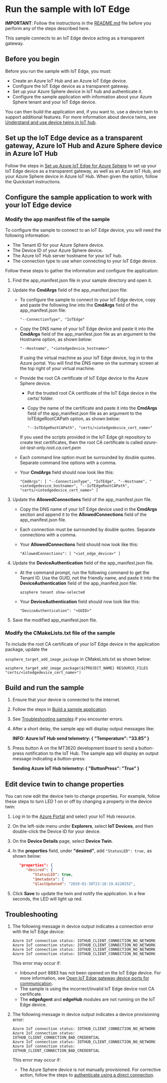 # Run the sample with IoT Edge

**IMPORTANT**: Follow the instructions in the [README.md](./README.md) file before you perform any of the steps described here.

This sample connects to an IoT Edge device acting as a transparent gateway.

## Before you begin

Before you run the sample with IoT Edge, you must:

- Create an Azure IoT Hub and an Azure IoT Edge device.
- Configure the IoT Edge device as a transparent gateway.
- Set up your Azure Sphere device in IoT hub and authenticate it.
- Configure the sample application with information about your Azure Sphere tenant and your IoT Edge device.

You can then build the application and, if you want to, use a device twin to support additional features. For more information about device twins, see [Understand and use device twins in IoT hub](https://docs.microsoft.com/azure/iot-hub/iot-hub-devguide-device-twins).

## Set up the IoT Edge device as a transparent gateway, Azure IoT Hub and Azure Sphere device in Azure IoT Hub

Follow the steps in [Set up Azure IoT Edge for Azure Sphere](https://docs.microsoft.com/azure-sphere/app-development/setup-iot-edge) to set up your IoT Edge device as a transparent gateway, as well as an Azure IoT Hub, and your Azure Sphere device in Azure IoT Hub. When given the option, follow the Quickstart instructions.

## Configure the sample application to work with your IoT Edge device

### Modify the app manifest file of the sample

To configure the sample to connect to an IoT Edge device, you will need the following information:

- The Tenant ID for your Azure Sphere device.
- The Device ID of your Azure Sphere device.
- The Azure IoT Hub server hostname for your IoT hub.
- The connection type to use when connecting to your IoT Edge device.

Follow these steps to gather the information and configure the application:

1. Find the app_manifest.json file in your sample directory and open it.

1. Update the **CmdArgs** field of the app_manifest.json file:

   - To configure the sample to connect to your IoT Edge device, copy and paste the following line into the **CmdArgs** field of the app_manifest.json file:

      `"--ConnectionType", "IoTEdge"`

   - Copy the DNS name of your IoT Edge device and paste it into the **CmdArgs** field of the app_manifest.json file as an argument to the Hostname option, as shown below:

      `"--Hostname", "<iotedgedevice_hostname>"`

      If using the virtual machine as your IoT Edge device, log in to the Azure portal. You will find the DNS name on the summary screen at the top right of your virtual machine.

   - Provide the root CA certificate of IoT Edge device to the Azure Sphere device.
      - Put the trusted root CA certificate of the IoT Edge device in the certs/ folder.
      - Copy the name of the certificate and paste it into the **CmdArgs** field of the app_manifest.json file as an argument to the IoTEdgeRootCAPath option, as shown below:

         `"--IoTEdgeRootCAPath", "certs/<iotedgedevice_cert_name>"`

      If you used the scripts provided in the IoT Edge git repository to create test certificates, then the root CA certificate is called *azure-iot-test-only.root.ca.cert.pem*

   - Each command line option must be surrounded by double quotes. Separate command line options with a comma.

   - Your **CmdArgs** field should now look like this:

        `"CmdArgs": [ "--ConnectionType", "IoTEdge", "--Hostname", "<iotedgedevice_hostname>", "--IoTEdgeRootCAPath", "certs/<iotedgedevice_cert_name>" ]`

1. Update the **AllowedConnections** field of the app_manifest.json file.

   - Copy the DNS name of your IoT Edge device used in the **CmdArgs** section and append it to the **AllowedConnections** field of the app_manifest.json file.

   - Each connection must be surrounded by double quotes. Separate connections with a comma.

   - Your **AllowedConnections** field should now look like this:

     `"AllowedConnections": [ "<iot_edge_device>" ]`

1. Update the **DeviceAuthentication** field of the app_manifest.json file.

   - At the command prompt, run the following command to get the Tenant ID. Use the GUID, not the friendly name, and paste it into the **DeviceAuthentication** field of the app_manifest.json file:

      `azsphere tenant show-selected`

   - Your **DeviceAuthentication** field should now look like this:

     `"DeviceAuthentication": "<GUID>"`

1. Save the modified app_manifest.json file.

### Modify the CMakeLists.txt file of the sample

To include the root CA certificate of your IoT Edge device in the application package, update the

 `azsphere_target_add_image_package` in CMakeLists.txt as shown below:

   `azsphere_target_add_image_package(${PROJECT_NAME} RESOURCE_FILES "certs/<iotedgedevice_cert_name>")`

## Build and run the sample

1. Ensure that your device is connected to the internet.

1. Follow the steps in [Build a sample application](../../BUILD_INSTRUCTIONS.md).

1. See [Troubleshooting samples](../troubleshooting.md) if you encounter errors.

1. After a short delay, the sample app will display output messages like:

   **INFO: Azure IoT Hub send telemetry: { "Temperature": "33.85" }**

1. Press button A on the MT3620 development board to send a button-press notification to the IoT Hub. The sample app will display an output message indicating a button-press:

    **Sending Azure IoT Hub telemetry: { "ButtonPress": "True" }**

## Edit device twin to change properties

You can now edit the device twin to change properties. For example, follow these steps to turn LED 1 on or off by changing a property in the device twin:

1. Log in to the [Azure Portal](https://portal.azure.com) and select your IoT Hub resource.

1. On the left-side menu under **Explorers**, select **IoT Devices**, and then double-click the Device ID for your device.

1. On the **Device Details** page, select **Device Twin**.

1. In the **properties** field, under **"desired"**, add `"StatusLED": true,` as shown below:

   ```json
      "properties": {
         "desired": {
            "StatusLED": true,
            "$metadata": {
            "$lastUpdated": "2019-01-30T22:18:19.612025Z",
   ```

1. Click **Save** to update the twin and notify the application.
In a few seconds, the LED will light up red.

## Troubleshooting

1. The following message in device output indicates a connection error with the IoT Edge device:

    ```
    Azure IoT connection status: IOTHUB_CLIENT_CONNECTION_NO_NETWORK
    Azure IoT connection status: IOTHUB_CLIENT_CONNECTION_NO_NETWORK
    Azure IoT connection status: IOTHUB_CLIENT_CONNECTION_NO_NETWORK
    Azure IoT connection status: IOTHUB_CLIENT_CONNECTION_NO_NETWORK
    ```

   This error may occur if:

   - Inbound port 8883 has not been opened on the IoT Edge device. For more information, see [Open IoT Edge gateway device ports for communication](https://docs.microsoft.com/azure-sphere/app-development/setup-iot-edge#step-3-open-iot-edge-gateway-device-ports-for-communication).
   - The sample is using the incorrect/invalid IoT Edge device root CA certificate.
   - The **edgeAgent** and **edgeHub** modules are not running on the IoT Edge device.

1. The following message in device output indicates a device provisioning error:

    ```
    Azure IoT connection status: IOTHUB_CLIENT_CONNECTION_NO_NETWORK
    Azure IoT connection status: IOTHUB_CLIENT_CONNECTION_BAD_CREDENTIAL
    Azure IoT connection status: IOTHUB_CLIENT_CONNECTION_NO_NETWORK
    Azure IoT connection status: IOTHUB_CLIENT_CONNECTION_BAD_CREDENTIAL
    ```

   This error may occur if:

   - The Azure Sphere device is not manually provisioned. For corrective action, follow the steps to [authenticate using a direct connection](https://docs.microsoft.com/azure-sphere/app-development/setup-iot-hub#authenticate-using-a-direct-connection).
